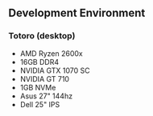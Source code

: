 ## Development Environment

### Totoro (desktop)
- AMD Ryzen 2600x
- 16GB DDR4
- NVIDIA GTX 1070 SC
- NVIDIA GT 710
- 1GB NVMe
- Asus 27" 144hz
- Dell 25" IPS
